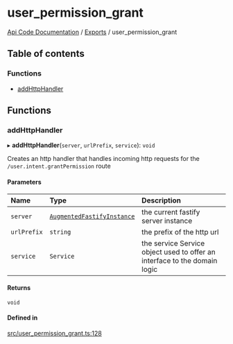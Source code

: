 # user\_permission\_grant
 
[Api Code Documentation](../README.md) / [Exports](../modules.md) / user\_permission\_grant

## Table of contents

### Functions

- [addHttpHandler](user_permission_grant.md#addhttphandler)

## Functions

### addHttpHandler

▸ **addHttpHandler**(`server`, `urlPrefix`, `service`): `void`

Creates an http handler that handles incoming http requests for the `/user.intent.grantPermission` route

#### Parameters

| Name | Type | Description |
| :------ | :------ | :------ |
| `server` | [`AugmentedFastifyInstance`](../interfaces/types.AugmentedFastifyInstance.md) | the current fastify server instance |
| `urlPrefix` | `string` | the prefix of the http url |
| `service` | `Service` | the service Service object used to offer an interface to the domain logic |

#### Returns

`void`

#### Defined in

[src/user_permission_grant.ts:128](https://github.com/openkfw/TruBudget/blob/422cbec/api/src/user_permission_grant.ts#L128)
